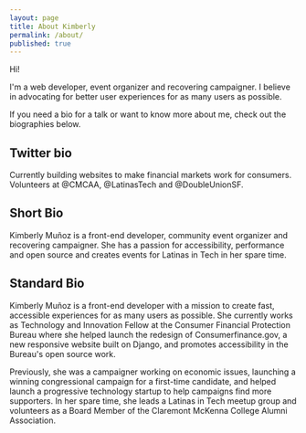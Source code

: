 ```yaml
---
layout: page
title: About Kimberly
permalink: /about/
published: true
---
```


Hi!

I'm a web developer, event organizer and recovering campaigner. 
I believe in advocating for better user experiences for as many users as possible.

If you need a bio for a talk or want to know more about me, check out the biographies below.

## Twitter bio

Currently building websites to make financial markets work for consumers. Volunteers at @CMCAA, @LatinasTech and @DoubleUnionSF.


## Short Bio

Kimberly Muñoz is a front-end developer, community event organizer and recovering campaigner. She has a passion for accessibility, performance and open source and creates events for Latinas in Tech in her spare time.  


## Standard Bio

Kimberly Muñoz is a front-end developer with a mission to create fast, accessible experiences for as many users as possible. She currently works as Technology and Innovation Fellow at the Consumer Financial Protection Bureau where she helped launch the redesign of Consumerfinance.gov, a new responsive website built on Django, and promotes accessibility in the Bureau's open source work. 

Previously, she was a campaigner working on economic issues, launching a winning congressional campaign for a first-time candidate, and helped launch a progressive technology startup to help campaigns find more supporters. In her spare time, she leads a Latinas in Tech meetup group and volunteers as a Board Member of the Claremont McKenna College Alumni Association.
